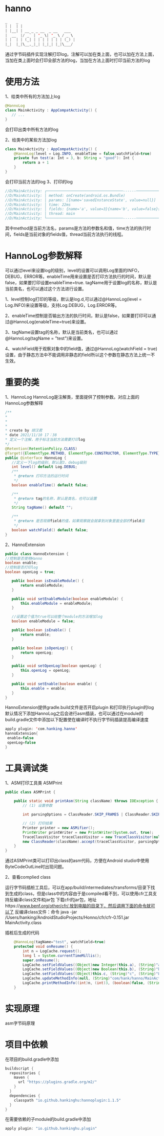 # hanno
 ```java
_    _
| |  | |                        
| |__| | __ _ _ __  _ __   ___  
|  __  |/ _` | '_ \| '_ \ / _ \
| |  | | (_| | | | | | | | (_) |
|_|  |_|\__,_|_| |_|_| |_|\___/
```
通过字节码插件实现注解打印log，注解可以加在类上面，也可以加在方法上面，当加在类上面时会打印全部方法的log，当加在方法上面时打印当前方法的log

# 使用方法
1、给类中所有的方法加上log
```java
@HannoLog
class MainActivity : AppCompatActivity() {
   // ...
}
```
会打印出类中所有方法的log

2、给类中的某些方法加log
```java
class MainActivity : AppCompatActivity() {
    @HannoLog(level = Log.INFO, enableTime = false,watchField=true)
    private fun test(a: Int = 3, b: String = "good"): Int {
        return a + 1
    }
}
```
会打印当前方法的log
3、打印的log
```java
//D/MainActivity: ┌───────────────────────────────────------───────────────────────────────────------
//D/MainActivity: │ method: onCreate(android.os.Bundle)
//D/MainActivity: │ params: [{name='savedInstanceState', value=null}]
//D/MainActivity: │ time: 22ms
//D/MainActivity: │ fields: {name='a', value=3}{name='b', value=false}{name='c', value=ccc}
//D/MainActivity: │ thread: main
//D/MainActivity: └───────────────────────────────────------───────────────────────────────────------
```
其中method是当前方法名，params是方法的参数名和值，time方法的执行时间，fields是当前对象的fields值，thread当前方法执行的线程。
# HannoLog参数解释

可以通过level来设置log的级别，level的设置可以调用Log里面的INFO，DEBUG，ERROR等。enableTime用来设置是否打印方法执行的时间，默认是false，如果要打印设置enableTime=true.
tagName用于设置log的名称，默认是当前类名，也可以通过这个方法进行设置。

1、level控制log打印的等级，默认是log.d,可以通过@HannoLog(level = Log.INFO)来设置等级，支持Log.DEBUG，Log.ERROR等。

2、enableTime控制是否输出方法的执行时间，默认是false，如果要打印可以通过@HannoLog(enableTime=true)来设置。

3、tagName设置tag的名称，默认是当前类名，也可以通过    @HannoLog(tagName = "test")来设置。

4、watchField用于观察对象中的field值，通过@HannoLog(watchField = true)设置，由于静态方法中不能调用非静态的field所以这个参数在静态方法上统一不生效。

# 重要的类
1、HannoLog
HannoLog是注解类，里面提供了控制参数。对应上面的HannoLog参数解释

 ```java
/**
 * 
 * 
 * 
 * create by 胡汉君
 * date 2021/11/10 17：38
 * 定义一个注解，用于标注当前方法需要打印log
 */
@Retention(RetentionPolicy.CLASS)
@Target({ElementType.METHOD, ElementType.CONSTRUCTOR, ElementType.TYPE})
public @interface HannoLog {
    //定义一下log的级别，默认是3，debug级别
    int level() default Log.DEBUG;
    /**
     * @return 打印方法的运行时间
     */
    boolean enableTime() default false;

    /**
     * @return tag的名称，默认是类名，也可以设置
     */
    String tagName() default "";

    /**
     * @return 是否观察field的值，如果观察就会就拿到对象里面全部的field值
     */
    boolean watchField() default false;
}
```
2、HannoExtension
 ```java
public class HannoExtension {
//控制是否使用Hanno
boolean enable;
//控制是否打印log
boolean openLog = true;

    public boolean isEnableModule() {
        return enableModule;
    }

    public void setEnableModule(boolean enableModule) {
        this.enableModule = enableModule;
    }

    //设置这个值为true可以给整个module的方法增加log
    boolean enableModule = false;

    public boolean isEnable() {
        return enable;
    }

    public boolean isOpenLog() {
        return openLog;
    }

    public void setOpenLog(boolean openLog) {
        this.openLog = openLog;
    }

    public void setEnable(boolean enable) {
        this.enable = enable;
    }
}
```
HannoExtension提供gradle.build文件是否开启plugin 和打印执行plugin的log
默认情况下添加HannoLog之后会进行asm插装，也可以通过在module的build.gradle文件中添加以下配置使在编译时不执行字节码插装提高编译速度
```java
apply plugin: 'com.hanking.hanno'
hannoExtension{
 enable=false
 openLog=false
}
```
# 工具调试类

1、ASM打印工具类 ASMPrint
```java
public class ASMPrint {
    
    public static void printAsm(String className) throws IOException {
        // (1) 设置参数

        int parsingOptions = ClassReader.SKIP_FRAMES | ClassReader.SKIP_DEBUG;

        // (2) 打印结果
        Printer printer = new ASMifier();
        PrintWriter printWriter = new PrintWriter(System.out, true);
        TraceClassVisitor traceClassVisitor = new TraceClassVisitor(null, printer, printWriter);
        new ClassReader(className).accept(traceClassVisitor, parsingOptions);
    }
}
```
通过ASMPrint类可以打印出class的asm代码，方便在Android studio中使用ByteCodeOutLine时出现问题。

2、查看complied class

运行字节码插桩工具后，可以在app/build/intermediates/transforms/目录下找到生成的class，但是class中的内容由于是compiled看不到，可以使用cfr工具支持反编译class文件和jar包
下载cfr的jar包，地址https://www.benf.org/other/cfr/,放到电脑的目录下，然后调用下面的命令就可以了
反编译class文件：命令
java -jar  /Users/hanking/AndroidStudioProjects/Honno/cfr/cfr-0.151.jar  MainActivity.class

插桩后生成的代码
```java
    @HannoLog(tagName="test", watchField=true)
    protected void onResume() {
        int n = LogCache.request();
        long l = System.currentTimeMillis();
        super.onResume();
        LogCache.setFieldValues((Object)new Integer(this.a), (String)"a", (String)"I");
        LogCache.setFieldValues((Object)new Boolean(this.b), (String)"b", (String)"Z");
        LogCache.setFieldValues((Object)this.c, (String)"c", (String)"Ljava/lang/String;");
        LogCache.updateMethodInfo(null, (String)"com/hank/hanno/MainActivity", (String)"onResume", (String)"()V", (long)l, (int)n);
        LogCache.printMethodInfo((int)n, (int)3, (boolean)false, (String)"test");
    }
```
# 实现原理
asm字节码原理

# 项目中依赖
在项目的build.gradle中添加
``` groovy
buildscript {
  repositories {
    maven {
      url "https://plugins.gradle.org/m2/"
    }
  }
  dependencies {
    classpath "io.github.hankinghu:hannoplugin:1.1.5"
  }
}
```

在需要依赖的子module的build.gradle中添加

```groovy
apply plugin: "io.github.hankinghu.plugin"
```
